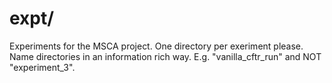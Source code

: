 expt/
=================

Experiments for the MSCA project. One directory per exeriment please.
Name directories in an information rich way. E.g. "vanilla_cftr_run"
and NOT "experiment_3".
